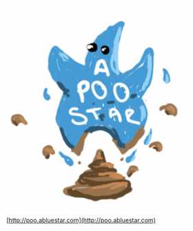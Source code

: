 ![A poo star](/poo.png?raw=true "A poo star")

[http://poo.abluestar.com](http://poo.abluestar.com)
